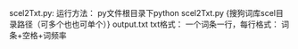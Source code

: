 scel2Txt.py:
运行方法： py文件根目录下python scel2Txt.py {搜狗词库scel目录路径（可多个也也可单个）} output.txt
txt格式： 一个词条一行，每行格式： 词条+空格+词频率
